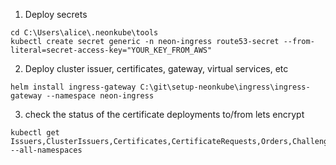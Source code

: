 1. Deploy secrets
```
cd C:\Users\alice\.neonkube\tools
kubectl create secret generic -n neon-ingress route53-secret --from-literal=secret-access-key="YOUR_KEY_FROM_AWS"
```
2. Deploy cluster issuer, certificates, gateway, virtual services, etc
```
helm install ingress-gateway C:\git\setup-neonkube\ingress\ingress-gateway --namespace neon-ingress
```
3. check the status of the certificate deployments to/from lets encrypt
```
kubectl get Issuers,ClusterIssuers,Certificates,CertificateRequests,Orders,Challenges --all-namespaces
```

